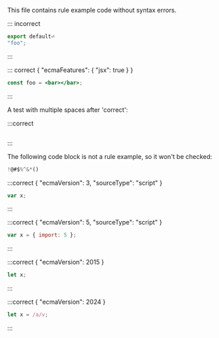 This file contains rule example code without syntax errors.

::: incorrect

```js
export default⏎
"foo";
```

:::

::: correct { "ecmaFeatures": { "jsx": true } }

```jsx
const foo = <bar></bar>;
```

:::

A test with multiple spaces after 'correct':
<!-- markdownlint-disable-next-line no-trailing-spaces -->
:::correct

```js
```

:::

The following code block is not a rule example, so it won't be checked:

```js
!@#$%^&*()
```

:::correct { "ecmaVersion": 3, "sourceType": "script" }

```js
var x;
```

:::

:::correct { "ecmaVersion": 5, "sourceType": "script" }

```js
var x = { import: 5 };
```

:::

:::correct { "ecmaVersion": 2015 }

```js
let x;
```

:::

:::correct { "ecmaVersion": 2024 }

```js
let x = /a/v;
```

:::
